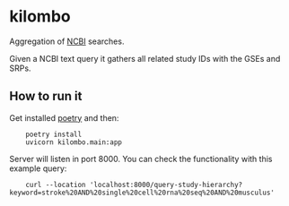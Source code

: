 # kilombo

Aggregation of [NCBI](https://www.ncbi.nlm.nih.gov/) searches.

Given a NCBI text query it gathers all related study IDs with the GSEs and SRPs.


## How to run it

Get installed [poetry](https://python-poetry.org/) and then:

```shell
    poetry install
    uvicorn kilombo.main:app
```

Server will listen in port 8000. You can check the functionality with this example query:

```shell
    curl --location 'localhost:8000/query-study-hierarchy?keyword=stroke%20AND%20single%20cell%20rna%20seq%20AND%20musculus'
```

